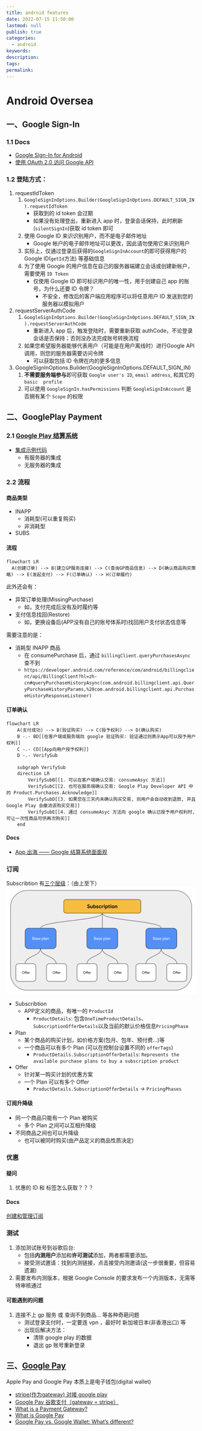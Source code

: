 ```yaml
---
title: android features
date: 2022-07-15 11:50:00
lastmod: null
publish: true
categories: 
  - android
keywords: 
description:
tags: 
permalink:
---
```


# Android Oversea
## 一、Google Sign-In
### 1.1 Docs
- [Google Sign-In for Android](https://developers.google.com/identity/sign-in/android/start)
- [使用 OAuth 2.0 访问 Google API](https://developers.google.com/identity/protocols/oauth2)

### 1.2 登陆方式：
1. requestIdToken
   1. ```GoogleSignInOptions.Builder(GoogleSignInOptions.DEFAULT_SIGN_IN).requestIdToken```
      + 获取到的 id token 会过期
      + 如果没有处理登出，重新进入 app 时，登录会话保持，此时刷新(```silentSignIn```)获取 id token 即可
   2. 使用 Google ID 来识识别用户，而不是电子邮件地址
      + Google 帐户的电子邮件地址可以更改，因此请勿使用它来识别用户
   3. 实际上，仅通过登录后获得的```GoogleSignInAccount```的即可获得用户的 Google ID(```getId```方法) 等基础信息
   4. 为了使用 Google 的用户信息在自己的服务器端建立会话或创建新帐户，需要使用 ```ID Token``` 
      + 仅使用 Google ID 即可标识用户的唯一性，用于创建自己 app 的账号，为什么还要 ID 令牌？
        - 不安全，修改后的客户端应用程序可以将任意用户 ID 发送到您的服务器以模拟用户
2. requestServerAuthCode
   1. ```GoogleSignInOptions.Builder(GoogleSignInOptions.DEFAULT_SIGN_IN).requestServerAuthCode```
      + 重新进入 app 后，触发登陆时，需要重新获取 authCode，不论登录会话是否保持；否则没办法完成账号转换流程
   2. 如果您希望服务器能够代表用户（可能是在用户离线时）进行Google API调用，则您的服务器需要访问令牌
      + 可以获取包括 ID 令牌在内的更多信息 
3.  GoogleSignInOptions.Builder(GoogleSignInOptions.DEFAULT_SIGN_IN)
    1. **不需要服务端参与**即可获取 ```Google user's ID```, ```email address```, 和其它的 ```basic  profile```
    2. 可以使用 ```GoogleSignIn.hasPermissions``` 判断 ```GoogleSignInAccount``` 是否拥有某个 ```Scope``` 的权限


## 二、GooglePlay Payment

### 2.1 [Google Play 结算系统](https://developer.android.com/google/play/billing?hl=zh-cn)
- [集成示例代码](https://developer.android.com/google/play/billing/additional-resources?hl=zh-cn#samples)
  + 有服务器的集成
  + 无服务器的集成

### 2.2 流程
#### 商品类型
+ INAPP
  - 消耗型(可以重复购买)
  - 非消耗型
+ SUBS

#### 流程
```mermaid
flowchart LR
  A(创建订单) --> B(建立GP服务连接) --> C(查询GP商品信息) --> D(确认商品购买策略) --> E(发起支付) --> F(订单确认) --> H(订单履约)
```

此外还会有：
- 异常订单处理(MissingPurchase)
  + 如，支付完成后没有及时履约等
- 支付信息找回(Restore)
  + 如，更换设备后(APP没有自己的账号体系时)找回用户支付状态信息等

需要注意的是：
- 消耗型 INAPP 商品
  + 在 consumePurchase 后，通过 ```billingClient.queryPurchasesAsync``` 查不到
  + ```https://developer.android.com/reference/com/android/billingclient/api/BillingClient?hl=zh-cn#queryPurchaseHistoryAsync(com.android.billingclient.api.QueryPurchaseHistoryParams,%20com.android.billingclient.api.PurchaseHistoryResponseListener)```

#### 订单确认
```mermaid
flowchart LR
    A(支付成功) --> B(验证购买) --> C(授予权利) --> D(确认购买)
    B -.- BD[[在客户端或服务端向 google 验证购买: 验证通过则表示App可以授予用户权利]]
    C -.- CD[[App向用户授予权利]]
    D -.- VerifySub

    subgraph VerifySub
    direction LR
        VerifySubB[[1. 可以在客户端确认交易: consumeAsyc 方法]]
        VerifySubC[[2. 也可在服务端确认交易: Google Play Developer API 中的 Product.Purchases.Acknowledge]]
        VerifySubD[[3. 如果您在三天内未确认购买交易, 则用户会自动收到退款, 并且 Google Play 会撤消该购买交易]]
        VerifySubE[[4. 通过 consumeAsyc 方法向 google 确认已授予用户权利时, 可让一次性商品可供再次购买]]
    end
```

#### Docs
- [App 出海 —— Google 结算系统面面观](https://segmentfault.com/a/1190000041772825)

### 订阅
Subscribtion 有[三个层级](https://support.google.com/googleplay/android-developer/answer/12154973?hl=zh-Hans)：（由上至下）
![google_play_subs_desc](./rsc/google_play_subs_desc.png)
- Subscribtion
  + APP定义的商品，有唯一的 ```ProductId```
    - ```ProductDetails```: 包含```OneTimeProductDetails```、```SubscriptionOfferDetails```以及当前的默认价格信息```PricingPhase```
- Plan
  + 某个商品的购买计划，如价格方案(包月、包年、预付费...)等
  + 一个商品可以有多个 Plan (可以在控制台设置不同的 ```offerTags```)
    - ```ProductDetails.SubscriptionOfferDetails```: ```Represents the available purchase plans to buy a subscription product```
- Offer
  + 针对某一购买计划的优惠方案
  + 一个 Plan 可以有多个 Offer
    - ```ProductDetails.SubscriptionOfferDetails``` -> ```PricingPhases```

#### 订阅升降级
- 同一个商品只能有一个 Plan 被购买
  + 多个 Plan 之间可以互相升降级
- 不同商品之间也可以升降级
  + 也可以被同时购买(由产品定义的商品性质决定)

### 优惠
#### 疑问
1. 优惠的 ID 和 标签怎么获取？？？

#### Docs
[创建和管理订阅](https://support.google.com/googleplay/android-developer/answer/140504?#create_new_offer&zippy=%2C%E5%88%9B%E5%BB%BA%E5%B9%B6%E5%90%AF%E7%94%A8%E4%BC%98%E6%83%A0)

### 测试
1. 添加测试账号到谷歌后台: 
   + 包括**内测用户**添加和**许可测试**添加，两者都需要添加。
   + 接受测试邀请：找到内测链接，点击接受内测邀请(这一步很重要，但容易遗漏)
2. 需要发布内测版本，根据 Google Console 的要求发布一个内测版本，无需等待审核通过

#### 可能遇到的问题
1. 连接不上 gp 服务 或 查询不到商品... 等各种奇葩问题
   + 测试登录支付时，一定要连 vpn ，最好时 新加坡日本(非香港出口) 等
   + 出现后解决方法：
      - 清除 google play 的数据
      - 退出 gp 账号重新登录

## 三、[Google Pay](https://developers.google.cn/pay/api/android/overview?hl=zh-cn) 
Apple Pay and Google Pay 本质上是电子钱包(digital wallet)

- [stripe(作为gateway) 对接 google play](https://stripe.com/docs/google-pay)
- [Google Pay 谷歌支付（gateway = stripe）](https://juejin.cn/post/6922022472611004429)
- [What is a Payment Gateway?](https://www.ecommerceceo.com/learn/payment-gateway/)
- [What is Google Pay](https://ecommerce-platforms.com/payments/what-is-google-pay)
- [Google Pay vs. Google Wallet: What’s different?](https://blog.clover.com/google-pay-vs-google-wallet-whats-different/)

